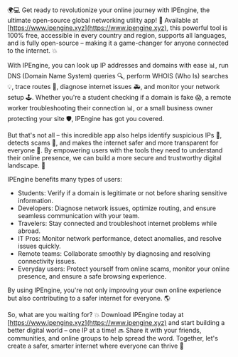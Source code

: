 🌍💻 Get ready to revolutionize your online journey with IPEngine, the ultimate open-source global networking utility app! 🚀 Available at [https://www.ipengine.xyz](https://www.ipengine.xyz), this powerful tool is 100% free, accessible in every country and region, supports all languages, and is fully open-source – making it a game-changer for anyone connected to the internet. 💥

With IPEngine, you can look up IP addresses and domains with ease 📊, run DNS (Domain Name System) queries 🔍, perform WHOIS (Who Is) searches 💡, trace routes 📍, diagnose internet issues 🚑, and monitor your network setup 🕹. Whether you're a student checking if a domain is fake 😱, a remote worker troubleshooting their connection 📊, or a small business owner protecting your site 🛡️, IPEngine has got you covered.

But that's not all – this incredible app also helps identify suspicious IPs 👀, detects scams 💸, and makes the internet safer and more transparent for everyone 🌟. By empowering users with the tools they need to understand their online presence, we can build a more secure and trustworthy digital landscape. 💪

IPEngine benefits many types of users:

* Students: Verify if a domain is legitimate or not before sharing sensitive information.
* Developers: Diagnose network issues, optimize routing, and ensure seamless communication with your team.
* Travelers: Stay connected and troubleshoot internet problems while abroad.
* IT Pros: Monitor network performance, detect anomalies, and resolve issues quickly.
* Remote teams: Collaborate smoothly by diagnosing and resolving connectivity issues.
* Everyday users: Protect yourself from online scams, monitor your online presence, and ensure a safe browsing experience.

By using IPEngine, you're not only improving your own online experience but also contributing to a safer internet for everyone. 🌎

So, what are you waiting for? 💥 Download IPEngine today at [https://www.ipengine.xyz](https://www.ipengine.xyz) and start building a better digital world – one IP at a time! 🔜 Share it with your friends, communities, and online groups to help spread the word. Together, let's create a safer, smarter internet where everyone can thrive 🌟